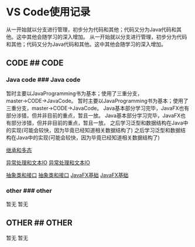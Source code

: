 # VS Code使用记录 
从一开始就以分支进行管理，初步分为代码和其他；代码又分为Java代码和其他。这中其他会随学习的深入增加。	从一开始就以分支进行管理，初步分为代码和其他；代码又分为Java代码和其他。这中其他会随学习的深入增加。
## CODE 	## CODE 
### Java code  	### Java code  
暂时主要以JavaProgramming书为基本；使用了三重分支，master→CODE→JavaCode。	暂时主要以JavaProgramming书为基本；使用了三重分支，master→CODE→JavaCode。
Java基本部分学习完毕，JavaFX也有部分涉猎，但并非目前的重点，暂且一放。	Java基本部分学习完毕，JavaFX也有部分涉猎，但并非目前的重点，暂且一放。
之后学习泛型和数据结构在Java中的实现(可能会较快，因为毕竟已经知道相关数据结构了)	之后学习泛型和数据结构在Java中的实现(可能会较快，因为毕竟已经知道相关数据结构了)


[继承和多态](https://github.com/Junglelk/VSCode/blob/JavaCode/%E7%BB%A7%E6%89%BF%E5%92%8C%E5%A4%9A%E6%80%81.md)


[异常处理和文本IO](https://github.com/Junglelk/VSCode/blob/JavaCode/Java/javaprogramming/twelfthchapter/%E5%BC%82%E5%B8%B8%E5%A4%84%E7%90%86%E5%92%8C%E6%96%87%E6%9C%ACIO.md)	[异常处理和文本IO](https://github.com/Junglelk/VSCode/blob/JavaCode/Java/javaprogramming/twelfthchapter/%E5%BC%82%E5%B8%B8%E5%A4%84%E7%90%86%E5%92%8C%E6%96%87%E6%9C%ACIO.md)


[抽象类和接口](https://github.com/Junglelk/VSCode/blob/JavaCode/Java/javaprogramming/thirteenthchapter/%E6%8A%BD%E8%B1%A1%E7%B1%BB%E5%92%8C%E6%8E%A5%E5%8F%A3.md)	[抽象类和接口](https://github.com/Junglelk/VSCode/blob/JavaCode/Java/javaprogramming/thirteenthchapter/%E6%8A%BD%E8%B1%A1%E7%B1%BB%E5%92%8C%E6%8E%A5%E5%8F%A3.md)
[JavaFX基础](https://github.com/Junglelk/VSCode/blob/JavaCode/Java/javaprogramming/chapter14/JavaFX%E5%9F%BA%E7%A1%80.md)	[JavaFX基础](https://github.com/Junglelk/VSCode/blob/JavaCode/Java/javaprogramming/chapter14/JavaFX%E5%9F%BA%E7%A1%80.md)
### other  	### other  
暂无	暂无
## OTHER	## OTHER
暂无	暂无
